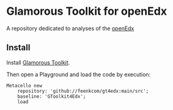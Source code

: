 # Glamorous Toolkit for openEdx
A repository dedicated to analyses of the [openEdx](https://github.com/edx)

## Install

Install [Glamorous Toolkit](https://gtoolkit.com).

Then open a Playground and load the code by execution:

```
Metacello new
	repository: 'github://feenkcom/gt4edx:main/src';
	baseline: 'GToolkit4Edx';
	load
```

